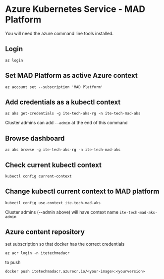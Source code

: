 # Azure Kubernetes Service - MAD Platform

You will need the azure command line tools installed.

## Login

    az login

## Set MAD Platform as active Azure context

    az account set --subscription 'MAD Platform'

## Add credentials as a kubectl context

    az aks get-credentials -g ite-tech-aks-rg -n ite-tech-mad-aks
    
Cluster admins can add `--admin` at the end of this command

## Browse dashboard

    az aks browse -g ite-tech-aks-rg -n ite-tech-mad-aks

## Check current kubectl context

    kubectl config current-context

## Change kubectl current context to MAD platform 

    kubectl config use-context ite-tech-mad-aks

Cluster admins (--admin above) will have context name `ite-tech-mad-aks-admin`

## Azure content repository

set subscription so that docker has the correct credentials

    az acr login -n itetechmadacr
    
to push

    docker push itetechmadacr.azurecr.io/<your-image>:<yourversion>
